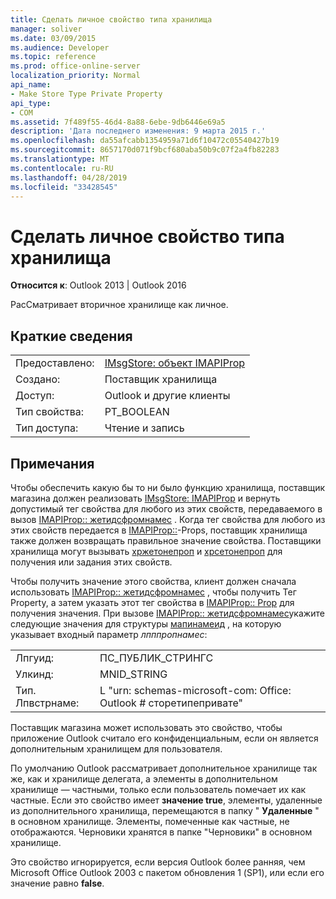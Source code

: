 ```yaml
---
title: Сделать личное свойство типа хранилища
manager: soliver
ms.date: 03/09/2015
ms.audience: Developer
ms.topic: reference
ms.prod: office-online-server
localization_priority: Normal
api_name:
- Make Store Type Private Property
api_type:
- COM
ms.assetid: 7f489f55-46d4-8a88-6ebe-9db6446e69a5
description: 'Дата последнего изменения: 9 марта 2015 г.'
ms.openlocfilehash: da55afcabb1354959a71d6f10472c05540427b19
ms.sourcegitcommit: 8657170d071f9bcf680aba50b9c07f2a4fb82283
ms.translationtype: MT
ms.contentlocale: ru-RU
ms.lasthandoff: 04/28/2019
ms.locfileid: "33428545"
---
```

# <a name="make-store-type-private-property"></a>Сделать личное свойство типа хранилища

  
  
**Относится к**: Outlook 2013 | Outlook 2016 
  
РасСматривает вторичное хранилище как личное.
  
## <a name="quick-info"></a>Краткие сведения

|||
|:-----|:-----|
|Предоставлено:  <br/> |[IMsgStore: объект IMAPIProp](imsgstoreimapiprop.md)  <br/> |
|Создано:  <br/> |Поставщик хранилища  <br/> |
|Доступ:  <br/> |Outlook и другие клиенты  <br/> |
|Тип свойства:  <br/> |PT_BOOLEAN  <br/> |
|Тип доступа:  <br/> |Чтение и запись  <br/> |
   
## <a name="remarks"></a>Примечания

Чтобы обеспечить какую бы то ни было функцию хранилища, поставщик магазина должен реализовать [IMsgStore: IMAPIProp](imsgstoreimapiprop.md) и вернуть допустимый тег свойства для любого из этих свойств, передаваемого в вызов [IMAPIProp:: жетидсфромнамес](imapiprop-getidsfromnames.md) . Когда тег свойства для любого из этих свойств передается в [IMAPIProp::](imapiprop-getprops.md)-Props, поставщик хранилища также должен возвращать правильное значение свойства. Поставщики хранилища могут вызывать [хржетонепроп](hrgetoneprop.md) и [хрсетонепроп](hrsetoneprop.md) для получения или задания этих свойств. 
  
Чтобы получить значение этого свойства, клиент должен сначала использовать [IMAPIProp:: жетидсфромнамес](imapiprop-getidsfromnames.md) , чтобы получить Тег Property, а затем указать этот тег свойства в [IMAPIProp:: Prop](imapiprop-getprops.md) для получения значения. При вызове [IMAPIProp:: жетидсфромнамес](imapiprop-getidsfromnames.md)укажите следующие значения для структуры [мапинамеид](mapinameid.md) , на которую указывает входный параметр _лпппропнамес_:
  
|||
|:-----|:-----|
|Лпгуид:  <br/> |ПС_ПУБЛИК_СТРИНГС  <br/> |
|Улкинд:  <br/> |MNID_STRING  <br/> |
|Тип. Лпвстрнаме:  <br/> |L "urn: schemas-microsoft-com: Office: Outlook # сторетипепривате"  <br/> |
   
Поставщик магазина может использовать это свойство, чтобы приложение Outlook считало его конфиденциальным, если он является дополнительным хранилищем для пользователя. 
  
По умолчанию Outlook рассматривает дополнительное хранилище так же, как и хранилище делегата, а элементы в дополнительном хранилище — частными, только если пользователь помечает их как частные. Если это свойство имеет **значение true**, элементы, удаленные из дополнительного хранилища, перемещаются в папку " **Удаленные** " в основном хранилище. Элементы, помеченные как частные, не отображаются. Черновики хранятся в папке "Черновики" в основном хранилище. 
  
Это свойство игнорируется, если версия Outlook более ранняя, чем Microsoft Office Outlook 2003 с пакетом обновления 1 (SP1), или если его значение равно **false**.
  

